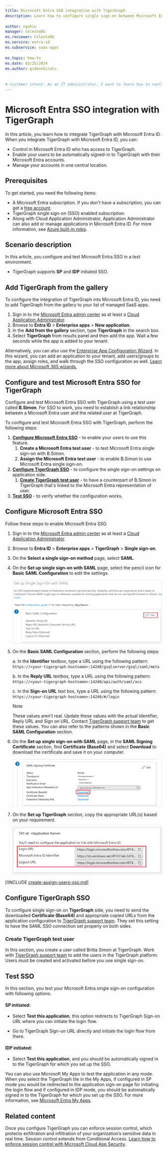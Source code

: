 ```yaml
---
title: Microsoft Entra SSO integration with TigerGraph
description: Learn how to configure single sign-on between Microsoft Entra ID and TigerGraph.

author: nguhiu
manager: CelesteDG
ms.reviewer: CelesteDG
ms.service: entra-id
ms.subservice: saas-apps

ms.topic: how-to
ms.date: 03/25/2024
ms.author: gideonkiratu


# Customer intent: As an IT administrator, I want to learn how to configure single sign-on between Microsoft Entra ID and TigerGraph so that I can control who has access to TigerGraph, enable automatic sign-in with Microsoft Entra accounts, and manage my accounts in one central location.
---
```


# Microsoft Entra SSO integration with TigerGraph

In this article,  you learn how to integrate TigerGraph with Microsoft Entra ID. When you integrate TigerGraph with Microsoft Entra ID, you can:

* Control in Microsoft Entra ID who has access to TigerGraph.
* Enable your users to be automatically signed-in to TigerGraph with their Microsoft Entra accounts.
* Manage your accounts in one central location.

## Prerequisites

To get started, you need the following items:

* A Microsoft Entra subscription. If you don't have a subscription, you can get a [free account](https://azure.microsoft.com/free/).
* TigerGraph single sign-on (SSO) enabled subscription.
* Along with Cloud Application Administrator, Application Administrator can also add or manage applications in Microsoft Entra ID.
For more information, see [Azure built-in roles](~/identity/role-based-access-control/permissions-reference.md).

## Scenario description

In this article,  you configure and test Microsoft Entra SSO in a test environment.

* TigerGraph supports **SP** and **IDP** initiated SSO.

## Add TigerGraph from the gallery

To configure the integration of TigerGraph into Microsoft Entra ID, you need to add TigerGraph from the gallery to your list of managed SaaS apps.

1. Sign in to the [Microsoft Entra admin center](https://entra.microsoft.com) as at least a [Cloud Application Administrator](~/identity/role-based-access-control/permissions-reference.md#cloud-application-administrator).
1. Browse to **Entra ID** > **Enterprise apps** > **New application**.
1. In the **Add from the gallery** section, type **TigerGraph** in the search box.
1. Select **TigerGraph** from results panel and then add the app. Wait a few seconds while the app is added to your tenant.

 Alternatively, you can also use the [Enterprise App Configuration Wizard](https://portal.office.com/AdminPortal/home?Q=Docs#/azureadappintegration). In this wizard, you can add an application to your tenant, add users/groups to the app, assign roles, and walk through the SSO configuration as well. [Learn more about Microsoft 365 wizards.](/microsoft-365/admin/misc/azure-ad-setup-guides)

<a name='configure-and-test-azure-ad-sso-for-tigergraph'></a>

## Configure and test Microsoft Entra SSO for TigerGraph

Configure and test Microsoft Entra SSO with TigerGraph using a test user called **B.Simon**. For SSO to work, you need to establish a link relationship between a Microsoft Entra user and the related user at TigerGraph.

To configure and test Microsoft Entra SSO with TigerGraph, perform the following steps:

1. **[Configure Microsoft Entra SSO](#configure-azure-ad-sso)** - to enable your users to use this feature.
    1. **Create a Microsoft Entra test user** - to test Microsoft Entra single sign-on with B.Simon.
    1. **Assign the Microsoft Entra test user** - to enable B.Simon to use Microsoft Entra single sign-on.
1. **[Configure TigerGraph SSO](#configure-tigergraph-sso)** - to configure the single sign-on settings on application side.
    1. **[Create TigerGraph test user](#create-tigergraph-test-user)** - to have a counterpart of B.Simon in TigerGraph that's linked to the Microsoft Entra representation of user.
1. **[Test SSO](#test-sso)** - to verify whether the configuration works.

<a name='configure-azure-ad-sso'></a>

## Configure Microsoft Entra SSO

Follow these steps to enable Microsoft Entra SSO.

1. Sign in to the [Microsoft Entra admin center](https://entra.microsoft.com) as at least a [Cloud Application Administrator](~/identity/role-based-access-control/permissions-reference.md#cloud-application-administrator).
1. Browse to **Entra ID** > **Enterprise apps** > **TigerGraph** > **Single sign-on**.
1. On the **Select a single sign-on method** page, select **SAML**.
1. On the **Set up single sign-on with SAML** page, select the pencil icon for **Basic SAML Configuration** to edit the settings.

    ![Screenshot shows how to edit a Basic SAML Configuration.](common/edit-urls.png "Basic Configuration")

1. On the **Basic SAML Configuration** section, perform the following steps:

    a. In the **Identifier** textbox, type a URL using the following pattern:
    `https://<your-tigergraph-hostname>:14240/gsqlserver/gsql/saml/meta`

    b. In the **Reply URL** textbox, type a URL using the following pattern:
    `https://<your-tigergraph-hostname>:14240/api/auth/saml/acs`

    c. In the **Sign-on URL** text box, type a URL using the following pattern:
    `https://<your-tigergraph-hostname>:14240/#/login`

    > [!Note]
    > These values aren't real. Update these values with the actual Identifier, Reply URL and Sign on URL. Contact [TigerGraph support team](mailto:support@tigergraph.com) to get these values. You can also refer to the patterns shown in the **Basic SAML Configuration** section.

1. On the **Set up single sign-on with SAML** page, in the **SAML Signing Certificate** section,  find **Certificate (Base64)** and select **Download** to download the certificate and save it on your computer.

    ![Screenshot shows the Certificate download link.](common/certificatebase64.png "Certificate")

1. On the **Set up TigerGraph** section, copy the appropriate URL(s) based on your requirement.

	![Screenshot shows how to copy a configuration appropriate URL.](common/copy-configuration-urls.png "Metadata")  

<a name='create-an-azure-ad-test-user'></a>

[!INCLUDE [create-assign-users-sso.md](~/identity/saas-apps/includes/create-assign-users-sso.md)]

## Configure TigerGraph SSO

To configure single sign-on on **TigerGraph** side, you need to send the downloaded **Certificate (Base64)** and appropriate copied URLs from the application configuration to [TigerGraph support team](mailto:support@tigergraph.com). They set this setting to have the SAML SSO connection set properly on both sides.

### Create TigerGraph test user

In this section, you create a user called Britta Simon at TigerGraph. Work with [TigerGraph support team](mailto:support@tigergraph.com) to add the users in the TigerGraph platform. Users must be created and activated before you use single sign-on.

## Test SSO 

In this section, you test your Microsoft Entra single sign-on configuration with following options. 

#### SP initiated:

* Select **Test this application**, this option redirects to TigerGraph Sign-on URL where you can initiate the login flow.  

* Go to TigerGraph Sign-on URL directly and initiate the login flow from there.

#### IDP initiated:

* Select **Test this application**, and you should be automatically signed in to the TigerGraph for which you set up the SSO. 

You can also use Microsoft My Apps to test the application in any mode. When you select the TigerGraph tile in the My Apps, if configured in SP mode you would be redirected to the application sign-on page for initiating the login flow and if configured in IDP mode, you should be automatically signed in to the TigerGraph for which you set up the SSO. For more information, see [Microsoft Entra My Apps](/azure/active-directory/manage-apps/end-user-experiences#azure-ad-my-apps).

## Related content

Once you configure TigerGraph you can enforce session control, which protects exfiltration and infiltration of your organization’s sensitive data in real time. Session control extends from Conditional Access. [Learn how to enforce session control with Microsoft Cloud App Security](/cloud-app-security/proxy-deployment-aad).
